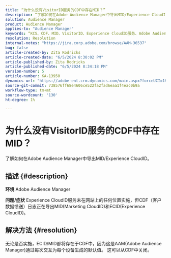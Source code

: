 ```yaml
---
title: “为什么没有VisitorID服务的CDF中存在MID？”
description: “了解如何在Adobe Audience Manager中导出MID/Experience CloudID”
solution: Audience Manager
product: Audience Manager
applies-to: "Audience Manager"
keywords: “KCS、CDF、MID、VisitorID、Experience CloudID服务、Adobe Audience Manager、AAM”
resolution: Resolution
internal-notes: "https://jira.corp.adobe.com/browse/AAM-36537"
bug: false
article-created-by: Zita Rodricks
article-created-date: "6/5/2024 8:30:02 PM"
article-published-by: Zita Rodricks
article-published-date: "6/5/2024 8:34:18 PM"
version-number: 5
article-number: KA-13950
dynamics-url: "https://adobe-ent.crm.dynamics.com/main.aspx?forceUCI=1&pagetype=entityrecord&etn=knowledgearticle&id=932c3d5d-7a23-ef11-840a-000d3a372703"
source-git-commit: 738576ff68e4606ce522fa2fad6eaa1f4eac0b9a
workflow-type: tm+mt
source-wordcount: '130'
ht-degree: 1%

---
```


# 为什么没有VisitorID服务的CDF中存在MID？


了解如何在Adobe Audience Manager中导出MID/Experience CloudID。

## 描述 {#description}


<b>环境</b>
Adobe Audience Manager

<b>问题/症状</b>
Experience CloudID服务未在网站上的任何位置实施，但CDF（客户数据馈送）日志正在导出MID(Marketing CloudID)和ECID(Experience CloudID)。


## 解决方法 {#resolution}


无论是否实施，ECID/MID都将存在于CDF中，因为这是AAM(Adobe Audience Manager)通过每次交互为每个设备生成的默认值。 这可以从CDF中关闭。
